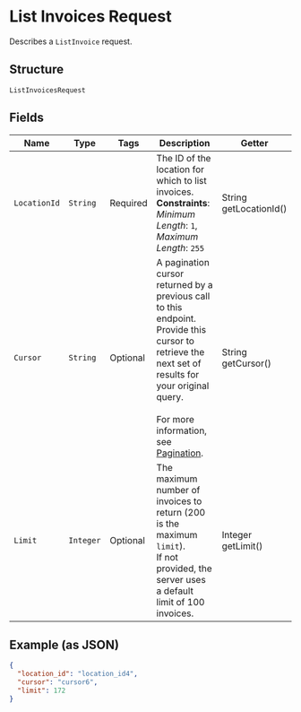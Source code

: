 
# List Invoices Request

Describes a `ListInvoice` request.

## Structure

`ListInvoicesRequest`

## Fields

| Name | Type | Tags | Description | Getter |
|  --- | --- | --- | --- | --- |
| `LocationId` | `String` | Required | The ID of the location for which to list invoices.<br>**Constraints**: *Minimum Length*: `1`, *Maximum Length*: `255` | String getLocationId() |
| `Cursor` | `String` | Optional | A pagination cursor returned by a previous call to this endpoint.<br>Provide this cursor to retrieve the next set of results for your original query.<br><br>For more information, see [Pagination](https://developer.squareup.com/docs/working-with-apis/pagination). | String getCursor() |
| `Limit` | `Integer` | Optional | The maximum number of invoices to return (200 is the maximum `limit`).<br>If not provided, the server uses a default limit of 100 invoices. | Integer getLimit() |

## Example (as JSON)

```json
{
  "location_id": "location_id4",
  "cursor": "cursor6",
  "limit": 172
}
```

